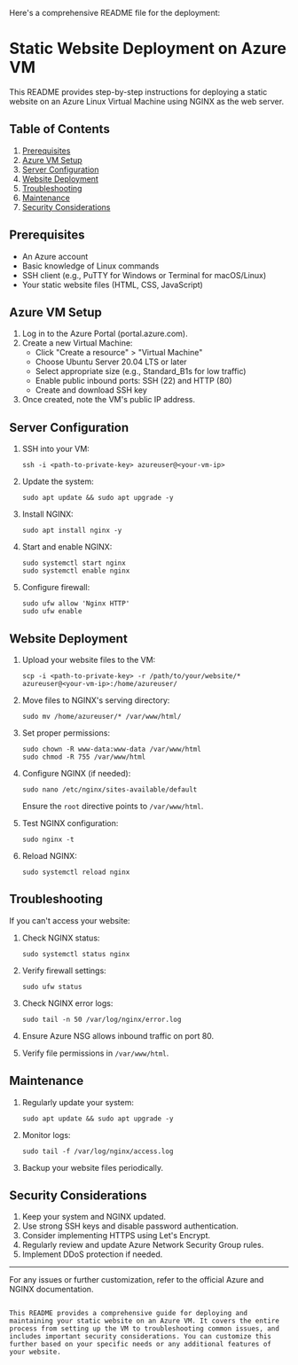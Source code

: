 Here's a comprehensive README file for the deployment:

# Static Website Deployment on Azure VM

This README provides step-by-step instructions for deploying a static website on an Azure Linux Virtual Machine using NGINX as the web server.

## Table of Contents

1. [Prerequisites](#prerequisites)
2. [Azure VM Setup](#azure-vm-setup)
3. [Server Configuration](#server-configuration)
4. [Website Deployment](#website-deployment)
5. [Troubleshooting](#troubleshooting)
6. [Maintenance](#maintenance)
7. [Security Considerations](#security-considerations)

## Prerequisites

- An Azure account
- Basic knowledge of Linux commands
- SSH client (e.g., PuTTY for Windows or Terminal for macOS/Linux)
- Your static website files (HTML, CSS, JavaScript)

## Azure VM Setup

1. Log in to the Azure Portal (portal.azure.com).
2. Create a new Virtual Machine:
   - Click "Create a resource" > "Virtual Machine"
   - Choose Ubuntu Server 20.04 LTS or later
   - Select appropriate size (e.g., Standard_B1s for low traffic)
   - Enable public inbound ports: SSH (22) and HTTP (80)
   - Create and download SSH key
3. Once created, note the VM's public IP address.

## Server Configuration

1. SSH into your VM:
   ```
   ssh -i <path-to-private-key> azureuser@<your-vm-ip>
   ```

2. Update the system:
   ```
   sudo apt update && sudo apt upgrade -y
   ```

3. Install NGINX:
   ```
   sudo apt install nginx -y
   ```

4. Start and enable NGINX:
   ```
   sudo systemctl start nginx
   sudo systemctl enable nginx
   ```

5. Configure firewall:
   ```
   sudo ufw allow 'Nginx HTTP'
   sudo ufw enable
   ```

## Website Deployment

1. Upload your website files to the VM:
   ```
   scp -i <path-to-private-key> -r /path/to/your/website/* azureuser@<your-vm-ip>:/home/azureuser/
   ```

2. Move files to NGINX's serving directory:
   ```
   sudo mv /home/azureuser/* /var/www/html/
   ```

3. Set proper permissions:
   ```
   sudo chown -R www-data:www-data /var/www/html
   sudo chmod -R 755 /var/www/html
   ```

4. Configure NGINX (if needed):
   ```
   sudo nano /etc/nginx/sites-available/default
   ```
   Ensure the `root` directive points to `/var/www/html`.

5. Test NGINX configuration:
   ```
   sudo nginx -t
   ```

6. Reload NGINX:
   ```
   sudo systemctl reload nginx
   ```

## Troubleshooting

If you can't access your website:

1. Check NGINX status:
   ```
   sudo systemctl status nginx
   ```

2. Verify firewall settings:
   ```
   sudo ufw status
   ```

3. Check NGINX error logs:
   ```
   sudo tail -n 50 /var/log/nginx/error.log
   ```

4. Ensure Azure NSG allows inbound traffic on port 80.

5. Verify file permissions in `/var/www/html`.

## Maintenance

1. Regularly update your system:
   ```
   sudo apt update && sudo apt upgrade -y
   ```

2. Monitor logs:
   ```
   sudo tail -f /var/log/nginx/access.log
   ```

3. Backup your website files periodically.

## Security Considerations

1. Keep your system and NGINX updated.
2. Use strong SSH keys and disable password authentication.
3. Consider implementing HTTPS using Let's Encrypt.
4. Regularly review and update Azure Network Security Group rules.
5. Implement DDoS protection if needed.

---

For any issues or further customization, refer to the official Azure and NGINX documentation.
```

This README provides a comprehensive guide for deploying and maintaining your static website on an Azure VM. It covers the entire process from setting up the VM to troubleshooting common issues, and includes important security considerations. You can customize this further based on your specific needs or any additional features of your website.